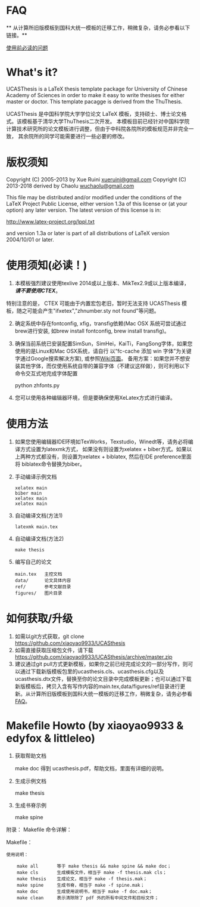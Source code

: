 FAQ
===
** 从计算所旧版模板到国科大统一模板的迁移工作，稍微复杂，请务必参看以下链接。**

[使用前必读的问题](https://github.com/xiaoyao9933/UCASthesis/wiki)

What's it?
==========

UCASThesis is a LaTeX thesis template package for University of Chinese Academy of Sciences in order to
make it easy to write thesises for either master or doctor. This template pacagge is derived from the 
ThuThesis.

UCASThesis 是中国科学院大学学位论文 LaTeX 模板，支持硕士、博士论文格式。该模板基于清华大学ThuThesis二次开发。
本模板目前已经针对中国科学院计算技术研究所的论文模板进行调整，但由于中科院各院所的模板规范并非完全一致，
其余院所的同学可能需要进行一些必要的修改。

版权须知
========
Copyright (C) 2005-2013 by Xue Ruini <xueruini@gmail.com>
Copyright (C) 2013-2018 derived by Chaolu <wuchaolu@gmail.com>

This file may be distributed and/or modified under the
conditions of the LaTeX Project Public License, either version 1.3a
of this license or (at your option) any later version.
The latest version of this license is in:

http://www.latex-project.org/lppl.txt

and version 1.3a or later is part of all distributions of LaTeX
version 2004/10/01 or later.

使用须知(必读！)
========

1. 本模板强烈建议使用texlive 2014或以上版本、MikTex2.9或以上版本编译，***请不要使用CTEX***。
  
  特别注意的是， CTEX 可能由于内置宏包老旧，暂时无法支持 UCASThesis 模板，随之可能会产生"ifxetex","zhnumber.sty not found"等问题。

2. 确定系统中存在fontconfig, xfig，transfig依赖(Mac OSX 系统可尝试通过brew进行安装, 如brew install fontconfig, brew install transfig)。

3. 确保当前系统已安装配置SimSun，SimHei，KaiTi，FangSong字体，如果您使用的是Linux和Mac OSX系统，请自行
以“fc-cache 添加 win 字体”为关键字通过Google搜索解决方案), 或参照[Wiki页面](https://github.com/xiaoyao9933/UCASthesis/wiki)。
备用方案：如果您并不想安装其他字体，而仅使用系统自带的兼容字体（不建议这样做），则可利用以下命令交互式地完成字体配置

    python zhfonts.py

4. 您可以使用各种编辑器环境，但是要确保使用XeLatex方式进行编译。

使用方法
========
1. 如果您使用编辑器IDE环境如TexWorks，Texstudio，Winedt等，请务必将编译方式设置为latexmk方式， 如果没有则设置为xelatex + biber方式。如果以上两种方式都没有，则设置为xelatex + biblatex, 然后在IDE preference里面将 biblatex命令替换为biber。

2. 手动编译示例文档
          
       xelatex main
       biber main
       xelatex main
       xelatex main

3. 自动编译文档(方法1)

       latexmk main.tex

4. 自动编译文档(方法2)

       make thesis

5. 编写自己的论文

       main.tex   主控文档
       data/      论文具体内容
       ref/       参考文献目录
       figures/   图片目录
   

如何获取/升级
=============
1. 如需以git方式获取，git clone https://github.com/xiaoyao9933/UCASthesis
2. 如需直接获取压缩包文件，请下载 https://github.com/xiaoyao9933/UCASthesis/archive/master.zip
3. 建议通过git pull方式更新模板，如果你之前已经完成论文的一部分写作，则可以通过下载新版模板包里的ucasthesis.cls、ucasthesis.cfg以及ucasthesis.dtx文件，替换至你的论文目录中完成模板更新；也可以通过下载新版模板后，拷贝入含有写作内容的main.tex,data/figures/ref目录进行更新。从计算所旧版模板到国科大统一模板的迁移工作，稍微复杂，请务必参看 [FAQ](https://github.com/xiaoyao9933/UCASthesis/wiki)。


Makefile Howto (by xiaoyao9933 & edyfox & littleleo)
====================================================
1. 获取帮助文档

   make doc   得到 ucasthesis.pdf，帮助文档，里面有详细的说明。

2. 生成示例文档

   make thesis

3. 生成书脊示例   

   make spine

附录： Makefile 命令详解：

Makefile：

    使用说明：

        make all       等于 make thesis && make spine && make doc；
        make cls       生成模板文件，相当于 make -f thesis.mak cls；
        make thesis    生成论文，相当于 make -f thesis.mak；
        make spine     生成书脊，相当于 make -f spine.mak；
        make doc       生成使用说明书，相当于 make -f doc.mak；
        make clean     表示清除除了 pdf 外的所有中间文件和目标文件；



